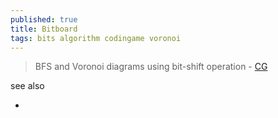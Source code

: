 ```yaml
---
published: true
title: Bitboard
tags: bits algorithm codingame voronoi
---
```

> BFS and Voronoi diagrams using bit-shift operation - [CG](https://tech.io/playgrounds/66330/bfs-and-voronoi-diagrams-using-bit-shift-operations/introduction)

see also
- []()